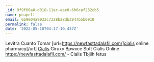 ```yaml
---
_id: 0f9f66a0-d018-11ec-aae0-6b6caf232cb5
name: peapelf
email: 6b9004a9933c7328b28db3847b5b0910
permalink: false
date: '2022-05-10T04:17:10.437Z'
---
```

Levitra Cuanto Tomar [url=https://newfasttadalafil.com/]cialis online pharmacy[/url] <a href=https://newfasttadalafil.com/>Cialis</a> Giruxv Bpwxce Soft Cialis Online https://newfasttadalafil.com/ - Cialis Tbjiih fetus
